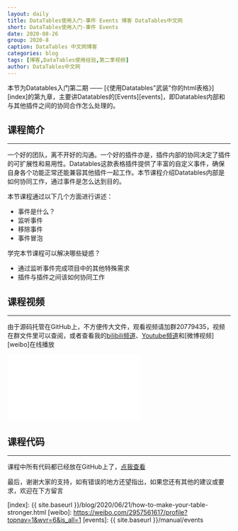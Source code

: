 ```yaml
---
layout: daily
title: DataTables使用入门-事件 Events 博客 DataTables中文网
short: DataTables使用入门-事件 Events
date: 2020-08-26
group: 2020-8
caption: DataTables 中文网博客
categories: blog
tags: [博客,DataTables使用经验,第二季视频]
author: DataTables中文网
---
```


本节为Datatables入门第二期 —— [《使用Datatables"武装"你的html表格》][index]的第九章，主要讲Datatables的[Events][events]，即Datatables内部和与其他插件之间的协同合作怎么处理的。

## 课程简介
---

一个好的团队，离不开好的沟通。一个好的插件亦是，插件内部的协同决定了插件的可扩展性和易用性。Datatables这款表格插件提供了丰富的自定义事件，确保自身各个功能正常还能兼容其他插件一起工作。本节课程介绍Datatables内部是如何协同工作，通过事件是怎么达到目的。

<!--more-->

本节课程通过以下几个方面进行讲述：

- 事件是什么？
- 监听事件
- 移除事件
- 事件冒泡

学完本节课程可以解决哪些疑惑？

- 通过监听事件完成项目中的其他特殊需求
- 插件与插件之间该如何协同工作

## 课程视频
---

由于源码托管在GitHub上，不方便传大文件，观看视频请加群20779435，视频在群文件里可以查阅，或者查看我的[bilibili频道][bilibili]、[Youtube频道][youtube]和[微博视频][weibo]在线播放

<iframe flag="bilibili" src="//player.bilibili.com/player.html?aid=796901435&bvid=BV1ZC4y1t7Gj&cid=231154428&page=1" scrolling="no" border="0" frameborder="no" framespacing="0" allowfullscreen="true"></iframe>

## 课程代码
---

课程中所有代码都已经放在GitHub上了，[点我查看][github]

最后，谢谢大家的支持，如有错误的地方还望指出，如果您还有其他的建议或要求，欢迎在下方留言


[youtube]: https://www.youtube.com/playlist?list=PLfl1Raz12t6s43Fb--qDoIsBPKHEme7FO
[bilibili]: https://space.bilibili.com/618644465/channel/detail?cid=133983
[github]: https://github.com/ssy341/datatables-season2/tree/master/example10
[index]: {{ site.baseurl }}/blog/2020/06/21/how-to-make-your-table-stronger.html
[weibo]: https://weibo.com/2957561617/profile?topnav=1&wvr=6&is_all=1
[events]: {{ site.baseurl }}/manual/events